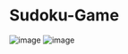 # Sudoku-Game
![image](https://user-images.githubusercontent.com/70311284/192662841-2a002bb5-1208-444e-a54d-b131340d2c29.png)
![image](https://user-images.githubusercontent.com/70311284/192663205-697ec0e8-328e-45b8-931e-67be78f28092.png)
